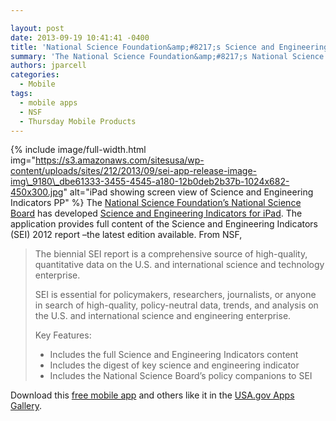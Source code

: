 ```yaml
---

layout: post
date: 2013-09-19 10:41:41 -0400
title: 'National Science Foundation&amp;#8217;s Science and Engineering Indicators App'
summary: 'The National Science Foundation&amp;#8217;s National Science Board has developed&nbsp;Science and Engineering Indicators for iPad. The application provides full content of the&nbsp;Science and Engineering Indicators&nbsp;(SEI)&nbsp;2012 report &amp;#8211;the latest edition available. From NSF, The biennial SEI report is a comprehensive source of high-quality, quantitative data'
authors: jparcell
categories:
  - Mobile
tags:
  - mobile apps
  - NSF
  - Thursday Mobile Products
---
```


{% include image/full-width.html img="https://s3.amazonaws.com/sitesusa/wp-content/uploads/sites/212/2013/09/sei-app-release-image-img\_9180\_dbe61333-3455-4545-a180-12b0deb2b37b-1024x682-450x300.jpg" alt="iPad showing screen view of Science and Engineering Indicators PP" %}
The [National Science Foundation&#8217;s National Science Board](http://www.nsf.gov/news/news_summ.jsp?org=NSF&cntn_id=129148) has developed [Science and Engineering Indicators for iPad](http://apps.usa.gov/http://apps.usa.gov/science-engineering-indicators.shtml). The application provides full content of the Science and Engineering Indicators (SEI) 2012 report &#8211;the latest edition available. From NSF,

> The biennial SEI report is a comprehensive source of high-quality, quantitative data on the U.S. and international science and technology enterprise.
> 
> SEI is essential for policymakers, researchers, journalists, or anyone in search of high-quality, policy-neutral data, trends, and analysis on the U.S. and international science and engineering enterprise.
> 
> Key Features:
> 
>   * Includes the full Science and Engineering Indicators content
>   * Includes the digest of key science and engineering indicator
>   * Includes the National Science Board’s policy companions to SEI

Download this [free mobile app](http://apps.usa.gov/http://apps.usa.gov/science-engineering-indicators.shtml) and others like it in the [USA.gov Apps Gallery](http://apps.usa.gov/).